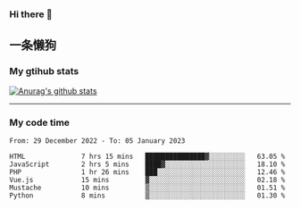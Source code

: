 ### Hi there 👋

## 一条懒狗
<!--
**kiss-me-quickly/kiss-me-quickly** is a ✨ _special_ ✨ repository because its `README.md` (this file) appears on your GitHub profile.

Here are some ideas to get you started:

- 🔭 I’m currently working on ...
- 🌱 I’m currently learning ...
- 👯 I’m looking to collaborate on ...
- 🤔 I’m looking for help with ...
- 💬 Ask me about ...
- 📫 How to reach me: ...
- 😄 Pronouns: ...
- ⚡ Fun fact: ...
-->


### My gtihub stats

[![Anurag's github stats](https://github-readme-stats.vercel.app/api?username=kiss-me-quickly)](https://github.com/anuraghazra/github-readme-stats)

***

### My code time

<!--START_SECTION:waka-->

```text
From: 29 December 2022 - To: 05 January 2023

HTML              7 hrs 15 mins   ███████████████▓░░░░░░░░░   63.05 %
JavaScript        2 hrs 5 mins    ████▓░░░░░░░░░░░░░░░░░░░░   18.10 %
PHP               1 hr 26 mins    ███░░░░░░░░░░░░░░░░░░░░░░   12.46 %
Vue.js            15 mins         ▓░░░░░░░░░░░░░░░░░░░░░░░░   02.18 %
Mustache          10 mins         ▒░░░░░░░░░░░░░░░░░░░░░░░░   01.51 %
Python            8 mins          ▒░░░░░░░░░░░░░░░░░░░░░░░░   01.30 %
```

<!--END_SECTION:waka-->
